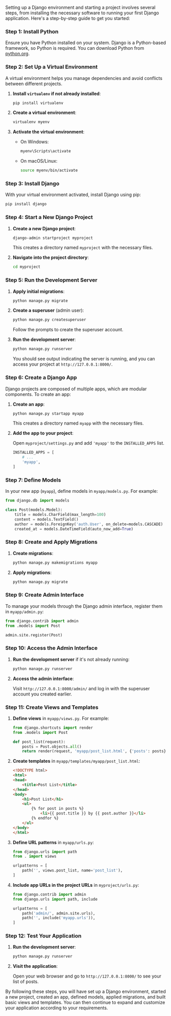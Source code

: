 Setting up a Django environment and starting a project involves several steps, from installing the necessary software to running your first Django application. Here's a step-by-step guide to get you started:

### Step 1: Install Python

Ensure you have Python installed on your system. Django is a Python-based framework, so Python is required. You can download Python from [python.org](https://www.python.org/downloads/).

### Step 2: Set Up a Virtual Environment

A virtual environment helps you manage dependencies and avoid conflicts between different projects.

1. **Install `virtualenv` if not already installed**:

    ```bash
    pip install virtualenv
    ```

2. **Create a virtual environment**:

    ```bash
    virtualenv myenv
    ```

3. **Activate the virtual environment**:

    - On Windows:

        ```bash
        myenv\Scripts\activate
        ```

    - On macOS/Linux:

        ```bash
        source myenv/bin/activate
        ```

### Step 3: Install Django

With your virtual environment activated, install Django using pip:

```bash
pip install django
```

### Step 4: Start a New Django Project

1. **Create a new Django project**:

    ```bash
    django-admin startproject myproject
    ```

    This creates a directory named `myproject` with the necessary files.

2. **Navigate into the project directory**:

    ```bash
    cd myproject
    ```

### Step 5: Run the Development Server

1. **Apply initial migrations**:

    ```bash
    python manage.py migrate
    ```

2. **Create a superuser** (admin user):

    ```bash
    python manage.py createsuperuser
    ```

    Follow the prompts to create the superuser account.

3. **Run the development server**:

    ```bash
    python manage.py runserver
    ```

    You should see output indicating the server is running, and you can access your project at `http://127.0.0.1:8000/`.

### Step 6: Create a Django App

Django projects are composed of multiple apps, which are modular components. To create an app:

1. **Create an app**:

    ```bash
    python manage.py startapp myapp
    ```

    This creates a directory named `myapp` with the necessary files.

2. **Add the app to your project**:

    Open `myproject/settings.py` and add `'myapp'` to the `INSTALLED_APPS` list.

    ```python
    INSTALLED_APPS = [
        # ...
        'myapp',
    ]
    ```

### Step 7: Define Models

In your new app (`myapp`), define models in `myapp/models.py`. For example:

```python
from django.db import models

class Post(models.Model):
    title = models.CharField(max_length=100)
    content = models.TextField()
    author = models.ForeignKey('auth.User', on_delete=models.CASCADE)
    created_at = models.DateTimeField(auto_now_add=True)
```

### Step 8: Create and Apply Migrations

1. **Create migrations**:

    ```bash
    python manage.py makemigrations myapp
    ```

2. **Apply migrations**:

    ```bash
    python manage.py migrate
    ```

### Step 9: Create Admin Interface

To manage your models through the Django admin interface, register them in `myapp/admin.py`:

```python
from django.contrib import admin
from .models import Post

admin.site.register(Post)
```

### Step 10: Access the Admin Interface

1. **Run the development server** if it's not already running:

    ```bash
    python manage.py runserver
    ```

2. **Access the admin interface**:

    Visit `http://127.0.0.1:8000/admin/` and log in with the superuser account you created earlier.

### Step 11: Create Views and Templates

1. **Define views** in `myapp/views.py`. For example:

    ```python
    from django.shortcuts import render
    from .models import Post

    def post_list(request):
        posts = Post.objects.all()
        return render(request, 'myapp/post_list.html', {'posts': posts})
    ```

2. **Create templates** in `myapp/templates/myapp/post_list.html`:

    ```html
    <!DOCTYPE html>
    <html>
    <head>
        <title>Post List</title>
    </head>
    <body>
        <h1>Post List</h1>
        <ul>
            {% for post in posts %}
                <li>{{ post.title }} by {{ post.author }}</li>
            {% endfor %}
        </ul>
    </body>
    </html>
    ```

3. **Define URL patterns** in `myapp/urls.py`:

    ```python
    from django.urls import path
    from . import views

    urlpatterns = [
        path('', views.post_list, name='post_list'),
    ]
    ```

4. **Include app URLs in the project URLs** in `myproject/urls.py`:

    ```python
    from django.contrib import admin
    from django.urls import path, include

    urlpatterns = [
        path('admin/', admin.site.urls),
        path('', include('myapp.urls')),
    ]
    ```

### Step 12: Test Your Application

1. **Run the development server**:

    ```bash
    python manage.py runserver
    ```

2. **Visit the application**:

    Open your web browser and go to `http://127.0.0.1:8000/` to see your list of posts.

By following these steps, you will have set up a Django environment, started a new project, created an app, defined models, applied migrations, and built basic views and templates. You can then continue to expand and customize your application according to your requirements.